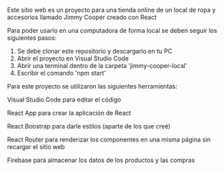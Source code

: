 Este sitio web es un proyecto para una tienda online de un local de ropa y accesorios llamado Jimmy Cooper creado con React

Para poder usarlo en una computadora de forma local se deben seguir los siguientes pasos:

1. Se debe clonar este repositorio y descargarlo en tu PC
2. Abrir el proyecto en Visual Studio Code 
3. Abrir una terminal dentro de la carpeta 'jimmy-cooper-local' 
4. Escribir el comando 'npm start' 

Para este proyecto se utilizaron las siguientes herramientas: 

Visual Studio Code para editar el código

React App para crear la aplicación de React

React Boostrap para darle estilos (aparte de los que creé)

React Router para renderizar los componentes en una misma página sin recargar el sitio web

Firebase para almacenar los datos de los productos y las compras
